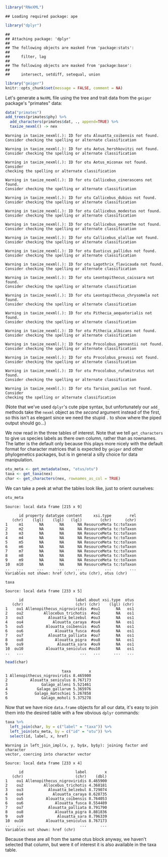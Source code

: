 ``` r
library("RNeXML")
```

    ## Loading required package: ape

``` r
library("dplyr")
```

    ## 
    ## Attaching package: 'dplyr'
    ## 
    ## The following objects are masked from 'package:stats':
    ## 
    ##     filter, lag
    ## 
    ## The following objects are masked from 'package:base':
    ## 
    ##     intersect, setdiff, setequal, union

``` r
library("geiger")
knitr::opts_chunk$set(message = FALSE, comment = NA)
```

Let's generate a `NeXML` file using the tree and trait data from the `geiger` package's "primates" data:

``` r
data("primates")
add_trees(primates$phy) %>% 
  add_characters(primates$dat, ., append=TRUE) %>% 
  taxize_nexml() -> nex 
```

    Warning in taxize_nexml(.): ID for otu Alouatta_coibensis not found.
    Consider checking the spelling or alternate classification

    Warning in taxize_nexml(.): ID for otu Aotus_hershkovitzi not found.
    Consider checking the spelling or alternate classification

    Warning in taxize_nexml(.): ID for otu Aotus_miconax not found. Consider
    checking the spelling or alternate classification

    Warning in taxize_nexml(.): ID for otu Callicebus_cinerascens not found.
    Consider checking the spelling or alternate classification

    Warning in taxize_nexml(.): ID for otu Callicebus_dubius not found.
    Consider checking the spelling or alternate classification

    Warning in taxize_nexml(.): ID for otu Callicebus_modestus not found.
    Consider checking the spelling or alternate classification

    Warning in taxize_nexml(.): ID for otu Callicebus_oenanthe not found.
    Consider checking the spelling or alternate classification

    Warning in taxize_nexml(.): ID for otu Callicebus_olallae not found.
    Consider checking the spelling or alternate classification

    Warning in taxize_nexml(.): ID for otu Euoticus_pallidus not found.
    Consider checking the spelling or alternate classification

    Warning in taxize_nexml(.): ID for otu Lagothrix_flavicauda not found.
    Consider checking the spelling or alternate classification

    Warning in taxize_nexml(.): ID for otu Leontopithecus_caissara not found.
    Consider checking the spelling or alternate classification

    Warning in taxize_nexml(.): ID for otu Leontopithecus_chrysomela not found.
    Consider checking the spelling or alternate classification

    Warning in taxize_nexml(.): ID for otu Pithecia_aequatorialis not found.
    Consider checking the spelling or alternate classification

    Warning in taxize_nexml(.): ID for otu Pithecia_albicans not found.
    Consider checking the spelling or alternate classification

    Warning in taxize_nexml(.): ID for otu Procolobus_pennantii not found.
    Consider checking the spelling or alternate classification

    Warning in taxize_nexml(.): ID for otu Procolobus_preussi not found.
    Consider checking the spelling or alternate classification

    Warning in taxize_nexml(.): ID for otu Procolobus_rufomitratus not found.
    Consider checking the spelling or alternate classification

    Warning in taxize_nexml(.): ID for otu Tarsius_pumilus not found. Consider
    checking the spelling or alternate classification

(Note that we've used `dplyr`'s cute pipe syntax, but unfortunately our `add_` methods take the `nexml` object as the *second* argument instead of the first, so this isn't as elegant since we need the stupid `.` to show where the piped output should go...)

We now read in the three tables of interest. Note that we tell `get_characters` to give us species labels as there own column, rather than as rownames. The latter is the default only because this plays more nicely with the default format for character matrices that is expected by `geiger` and other phylogenetics packages, but is in general a silly choice for data manipulation.

``` r
otu_meta <- get_metadata(nex, "otus/otu")
taxa <- get_taxa(nex)
char <- get_characters(nex, rownames_as_col = TRUE)
```

We can take a peek at what the tables look like, just to orient ourselves:

``` r
otu_meta
```

    Source: local data frame [215 x 9]

          id property datatype content     xsi.type        rel
       (chr)    (lgl)    (lgl)   (lgl)        (chr)      (chr)
    1     m1       NA       NA      NA ResourceMeta tc:toTaxon
    2     m2       NA       NA      NA ResourceMeta tc:toTaxon
    3     m3       NA       NA      NA ResourceMeta tc:toTaxon
    4     m4       NA       NA      NA ResourceMeta tc:toTaxon
    5     m5       NA       NA      NA ResourceMeta tc:toTaxon
    6     m6       NA       NA      NA ResourceMeta tc:toTaxon
    7     m7       NA       NA      NA ResourceMeta tc:toTaxon
    8     m8       NA       NA      NA ResourceMeta tc:toTaxon
    9     m9       NA       NA      NA ResourceMeta tc:toTaxon
    10   m10       NA       NA      NA ResourceMeta tc:toTaxon
    ..   ...      ...      ...     ...          ...        ...
    Variables not shown: href (chr), otu (chr), otus (chr)

``` r
taxa
```

    Source: local data frame [233 x 5]

          id                       label about xsi.type  otus
       (chr)                       (chr) (chr)    (lgl) (chr)
    1    ou1 Allenopithecus_nigroviridis  #ou1       NA   os1
    2    ou2         Allocebus_trichotis  #ou2       NA   os1
    3    ou3           Alouatta_belzebul  #ou3       NA   os1
    4    ou4             Alouatta_caraya  #ou4       NA   os1
    5    ou5          Alouatta_coibensis  #ou5       NA   os1
    6    ou6              Alouatta_fusca  #ou6       NA   os1
    7    ou7           Alouatta_palliata  #ou7       NA   os1
    8    ou8              Alouatta_pigra  #ou8       NA   os1
    9    ou9               Alouatta_sara  #ou9       NA   os1
    10  ou10          Alouatta_seniculus #ou10       NA   os1
    ..   ...                         ...   ...      ...   ...

``` r
head(char)
```

                             taxa        x
    1 Allenopithecus_nigroviridis 8.465900
    2          Alouatta_seniculus 8.767173
    3               Galago_alleni 5.521461
    4             Galago_gallarum 5.365976
    5            Galago_matschiei 5.267858
    6               Galago_moholi 5.375278

Now that we have nice `data.frame` objects for all our data, it's easy to join them into the desired table with a few obvious `dplyr` commands:

``` r
taxa %>% 
  left_join(char, by = c("label" = "taxa")) %>% 
  left_join(otu_meta, by = c("id" = "otu")) %>%
  select(id, label, x, href)
```

    Warning in left_join_impl(x, y, by$x, by$y): joining factor and character
    vector, coercing into character vector

    Source: local data frame [233 x 4]

          id                       label        x
       (chr)                       (chr)    (dbl)
    1    ou1 Allenopithecus_nigroviridis 8.465900
    2    ou2         Allocebus_trichotis 4.368181
    3    ou3           Alouatta_belzebul 8.729074
    4    ou4             Alouatta_caraya 8.628735
    5    ou5          Alouatta_coibensis 8.764053
    6    ou6              Alouatta_fusca 8.554489
    7    ou7           Alouatta_palliata 8.791790
    8    ou8              Alouatta_pigra 8.881836
    9    ou9               Alouatta_sara 8.796339
    10  ou10          Alouatta_seniculus 8.767173
    ..   ...                         ...      ...
    Variables not shown: href (chr)

Because these are all from the same otus block anyway, we haven't selected that column, but were it of interest it is also available in the taxa table.
